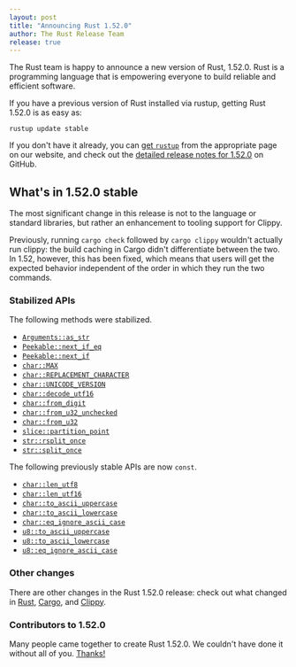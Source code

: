 ```yaml
---
layout: post
title: "Announcing Rust 1.52.0"
author: The Rust Release Team
release: true
---
```


The Rust team is happy to announce a new version of Rust, 1.52.0. Rust is a
programming language that is empowering everyone to build reliable and
efficient software.

If you have a previous version of Rust installed via rustup, getting Rust
1.52.0 is as easy as:

```console
rustup update stable
```

If you don't have it already, you can [get `rustup`][install]
from the appropriate page on our website, and check out the
[detailed release notes for 1.52.0][notes] on GitHub.

[install]: https://www.rust-lang.org/install.html
[notes]: https://github.com/rust-lang/rust/blob/master/RELEASES.md#version-1510-2021-03-25

## What's in 1.52.0 stable

The most significant change in this release is not to the language or standard
libraries, but rather an enhancement to tooling support for Clippy.

Previously, running `cargo check` followed by `cargo clippy` wouldn't actually
run clippy: the build caching in Cargo didn't differentiate between the two. In
1.52, however, this has been fixed, which means that users will get the expected
behavior independent of the order in which they run the two commands.

### Stabilized APIs

The following methods were stabilized.

- [`Arguments::as_str`]
- [`Peekable::next_if_eq`]
- [`Peekable::next_if`]
- [`char::MAX`]
- [`char::REPLACEMENT_CHARACTER`]
- [`char::UNICODE_VERSION`]
- [`char::decode_utf16`]
- [`char::from_digit`]
- [`char::from_u32_unchecked`]
- [`char::from_u32`]
- [`slice::partition_point`]
- [`str::rsplit_once`]
- [`str::split_once`]

The following previously stable APIs are now `const`.

- [`char::len_utf8`]
- [`char::len_utf16`]
- [`char::to_ascii_uppercase`]
- [`char::to_ascii_lowercase`]
- [`char::eq_ignore_ascii_case`]
- [`u8::to_ascii_uppercase`]
- [`u8::to_ascii_lowercase`]
- [`u8::eq_ignore_ascii_case`]

[`char::MAX`]: https://doc.rust-lang.org/std/primitive.char.html#associatedconstant.MAX
[`char::REPLACEMENT_CHARACTER`]: https://doc.rust-lang.org/std/primitive.char.html#associatedconstant.REPLACEMENT_CHARACTER
[`char::UNICODE_VERSION`]: https://doc.rust-lang.org/std/primitive.char.html#associatedconstant.UNICODE_VERSION
[`char::decode_utf16`]: https://doc.rust-lang.org/std/primitive.char.html#method.decode_utf16
[`char::from_u32`]: https://doc.rust-lang.org/std/primitive.char.html#method.from_u32
[`char::from_u32_unchecked`]: https://doc.rust-lang.org/std/primitive.char.html#method.from_u32_unchecked
[`char::from_digit`]: https://doc.rust-lang.org/std/primitive.char.html#method.from_digit
[`Peekable::next_if`]: https://doc.rust-lang.org/stable/std/iter/struct.Peekable.html#method.next_if
[`Peekable::next_if_eq`]: https://doc.rust-lang.org/stable/std/iter/struct.Peekable.html#method.next_if_eq
[`Arguments::as_str`]: https://doc.rust-lang.org/stable/std/fmt/struct.Arguments.html#method.as_str
[`str::split_once`]: https://doc.rust-lang.org/stable/std/primitive.str.html#method.split_once
[`str::rsplit_once`]: https://doc.rust-lang.org/stable/std/primitive.str.html#method.rsplit_once
[`slice::partition_point`]: https://doc.rust-lang.org/stable/std/primitive.slice.html#method.partition_point
[`char::len_utf8`]: https://doc.rust-lang.org/stable/std/primitive.char.html#method.len_utf8
[`char::len_utf16`]: https://doc.rust-lang.org/stable/std/primitive.char.html#method.len_utf16
[`char::to_ascii_uppercase`]: https://doc.rust-lang.org/stable/std/primitive.char.html#method.to_ascii_uppercase
[`char::to_ascii_lowercase`]: https://doc.rust-lang.org/stable/std/primitive.char.html#method.to_ascii_lowercase
[`char::eq_ignore_ascii_case`]: https://doc.rust-lang.org/stable/std/primitive.char.html#method.eq_ignore_ascii_case
[`u8::to_ascii_uppercase`]: https://doc.rust-lang.org/stable/std/primitive.u8.html#method.to_ascii_uppercase
[`u8::to_ascii_lowercase`]: https://doc.rust-lang.org/stable/std/primitive.u8.html#method.to_ascii_lowercase
[`u8::eq_ignore_ascii_case`]: https://doc.rust-lang.org/stable/std/primitive.u8.html#method.eq_ignore_ascii_case

### Other changes

There are other changes in the Rust 1.52.0 release: check out what changed in [Rust](https://github.com/rust-lang/rust/blob/master/RELEASES.md#version-1520-2021-05-06), [Cargo](https://github.com/rust-lang/cargo/blob/master/CHANGELOG.md#cargo-152-2021-05-06), and [Clippy](https://github.com/rust-lang/rust-clippy/blob/master/CHANGELOG.md#rust-152).

### Contributors to 1.52.0

Many people came together to create Rust 1.52.0. We couldn't have done it without all of you. [Thanks!](https://thanks.rust-lang.org/rust/1.52.0/)
